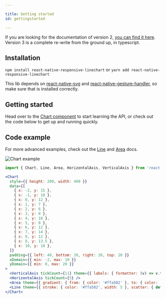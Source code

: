 ```yaml
---

title: Getting started
id: gettingstarted

---
```


If you are looking for the documentation of version 2, [you can find it here](https://github.com/react-native-community/react-native-svg).
Version 3 is a complete re-write from the ground up, in typescript.

## Installation

`npm install react-native-responsive-linechart` or `yarn add react-native-responsive-linechart`

This lib depends on [react-native-svg](https://github.com/react-native-community/react-native-svg) and [react-native-gesture-handler](https://github.com/software-mansion/react-native-gesture-handler), so make sure that is installed correctly.

## Getting started

Head over to the [Chart component](chart.md) to start learning the API, or check out the code below to get up and running quickly.

## Code example

For more advanced examples, check out the [Line](line.md) and [Area](area.md) docs.

![Chart example](/img/gettingstarted/example.png)


```jsx
import { Chart, Line, Area, HorizontalAxis, VerticalAxis } from 'react-native-responsive-linechart'

<Chart
  style={{ height: 200, width: 400 }}
  data={[
    { x: -2, y: 15 },
    { x: -1, y: 10 },
    { x: 0, y: 12 },
    { x: 1, y: 7 },
    { x: 2, y: 6 },
    { x: 3, y: 8 },
    { x: 4, y: 10 },
    { x: 5, y: 8 },
    { x: 6, y: 12 },
    { x: 7, y: 14 },
    { x: 8, y: 12 },
    { x: 9, y: 13.5 },
    { x: 10, y: 18 },
  ]}
  padding={{ left: 40, bottom: 20, right: 20, top: 20 }}
  xDomain={{ min: -2, max: 10 }}
  yDomain={{ min: 0, max: 20 }}
>
  <VerticalAxis tickCount={11} theme={{ labels: { formatter: (v) => v.toFixed(2) } }} />
  <HorizontalAxis tickCount={5} />
  <Area theme={{ gradient: { from: { color: '#ffa502' }, to: { color: '#ffa502', opacity: 0.4 } }}} />
  <Line theme={{ stroke: { color: '#ffa502', width: 5 }, scatter: { default: { width: 4, height: 4, rx: 2 }} }} />
</Chart>
```
